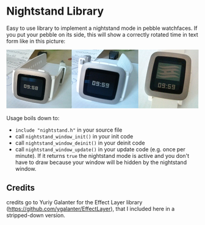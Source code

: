 # Nightstand Library
Easy to use library to implement a nightstand mode in pebble watchfaces. If you put your pebble on its side, this will show a correctly rotated time in text form like in this picture:

<img src="https://raw.githubusercontent.com/reini1305/nightstand_library/master/nightstand.jpg"></img>

Usage boils down to:
- `include "nightstand.h"` in your source file
- call `nightstand_window_init()` in your init code
- call `nightstand_window_deinit()` in your deinit code
- call `nightstand_window_update()` in your update code (e.g. once per minute). If it returns `true` the nightstand mode is active and you don't have to draw because your window will be hidden by the nightstand window.

## Credits
credits go to Yuriy Galanter for the Effect Layer library (https://github.com/ygalanter/EffectLayer), that I included here in a stripped-down version.
